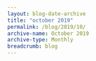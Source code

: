 ```yaml
---
layout: blog-date-archive
title: "october 2019"
permalink: /blog/2019/10/
archive-name: October 2019
archive-type: Monthly
breadcrumb: blog
---
```

